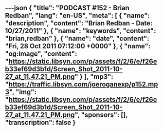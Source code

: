 ---json
{
  "title": "PODCAST #152 - Brian Redban",
  "lang": "en-US",
  "meta": [
    {
      "name": "description",
      "content": "Brian Redban - Date: 10/27/2011"
    },
    {
      "name": "keywords",
      "content": "brian,redban"
    },
    {
      "name": "date",
      "content": "Fri, 28 Oct 2011 07:12:00 +0000"
    },
    {
      "name": "og:image",
      "content": "https://static.libsyn.com/p/assets/f/2/6/e/f26eb33ef69d3b1d/Screen_Shot_2011-10-27_at_11.47.21_PM.png"
    }
  ],
  "mp3": "https://traffic.libsyn.com/joeroganexp/p152.mp3",
  "img": "https://static.libsyn.com/p/assets/f/2/6/e/f26eb33ef69d3b1d/Screen_Shot_2011-10-27_at_11.47.21_PM.png",
  "sponsors": [],
  "transcription": false
}
---
<episode-header />

<timemark seconds="0" />

<transcribe-call-to-action />

<episode-footer />